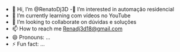- 👋 Hi, I’m @RenatoDj3D
-👀 I’m interested in automação residencial 
- 🌱 I’m currently learning com vídeos no YouTube
- 💞️ I’m looking to collaborate on dúvidas e soluções 
- 📫 How to reach me Renadj3d18@gmail.com
- 😄 Pronouns: ...
- ⚡ Fun fact: ...

<!---
RenatoDj3D/RenatoDj3D is a ✨ special ✨ repository because its `README.md` (this file) appears on your GitHub profile.
You can click the Preview link to take a look at your changes.
--->
